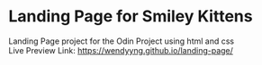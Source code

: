 # Landing Page for Smiley Kittens
Landing Page project for the Odin Project using html and css </br>
Live Preview Link: https://wendyyng.github.io/landing-page/
